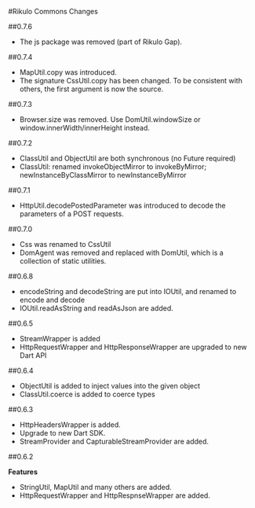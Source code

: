 #Rikulo Commons Changes

##0.7.6

* The js package was removed (part of Rikulo Gap).

##0.7.4

* MapUtil.copy was introduced.
* The signature CssUtil.copy has been changed. To be consistent with others, the first argument is now the source.

##0.7.3

* Browser.size was removed. Use DomUtil.windowSize or window.innerWidth/innerHeight instead.

##0.7.2

* ClassUtil and ObjectUtil are both synchronous (no Future required)
* ClassUtil: renamed invokeObjectMirror to invokeByMirror; newInstanceByClassMirror to newInstanceByMirror

##0.7.1

* HttpUtil.decodePostedParameter was introduced to decode the parameters of a POST requests.

##0.7.0

* Css was renamed to CssUtil
* DomAgent was removed and replaced with DomUtil, which is a collection of static utilities.

##0.6.8

* encodeString and decodeString are put into IOUtil, and renamed to encode and decode
* IOUtil.readAsString and readAsJson are added.

##0.6.5

* StreamWrapper is added
* HttpRequestWrapper and HttpResponseWrapper are upgraded to new Dart API

##0.6.4

* ObjectUtil is added to inject values into the given object
* ClassUtil.coerce is added to coerce types

##0.6.3

* HttpHeadersWrapper is added.
* Upgrade to new Dart SDK.
* StreamProvider and CapturableStreamProvider are added.

##0.6.2

**Features**

* StringUtil, MapUtil and many others are added.
* HttpRequestWrapper and HttpRespnseWrapper are added.
